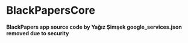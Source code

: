 # BlackPapersCore
<b/>BlackPapers app source code by Yağız Şimşek
google_services.json removed due to security
